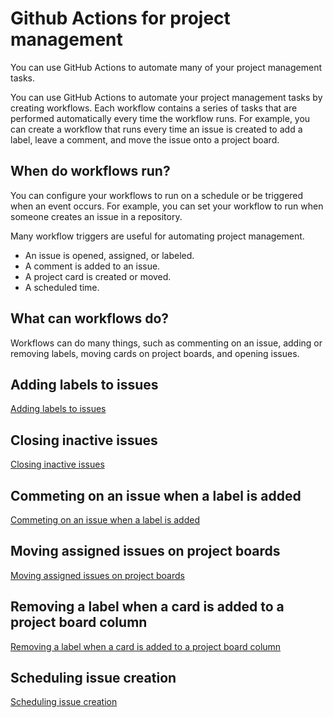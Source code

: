 # Github Actions for project management

You can use GitHub Actions to automate many of your project management tasks.

You can use GitHub Actions to automate your project management tasks by creating workflows. Each workflow contains a series of tasks that are performed automatically every time the workflow runs. For example, you can create a workflow that runs every time an issue is created to add a label, leave a comment, and move the issue onto a project board.

## When do workflows run?

You can configure your workflows to run on a schedule or be triggered when an event occurs. For example, you can set your workflow to run when someone creates an issue in a repository.

Many workflow triggers are useful for automating project management.

- An issue is opened, assigned, or labeled.
- A comment is added to an issue.
- A project card is created or moved.
- A scheduled time.

## What can workflows do?

Workflows can do many things, such as commenting on an issue, adding or removing labels, moving cards on project boards, and opening issues.

## Adding labels to issues

[Adding labels to issues](https://docs.github.com/en/actions/managing-issues-and-pull-requests/adding-labels-to-issues)

## Closing inactive issues

[Closing inactive issues](https://docs.github.com/en/actions/managing-issues-and-pull-requests/closing-inactive-issues)

## Commeting on an issue when a label is added

[Commeting on an issue when a label is added](https://docs.github.com/en/actions/managing-issues-and-pull-requests/commenting-on-an-issue-when-a-label-is-added)

## Moving assigned issues on project boards

[Moving assigned issues on project boards](https://docs.github.com/en/actions/managing-issues-and-pull-requests/moving-assigned-issues-on-project-boards)

## Removing a label when a card is added to a project board column

[Removing a label when a card is added to a project board column](https://docs.github.com/en/actions/managing-issues-and-pull-requests/removing-a-label-when-a-card-is-added-to-a-project-board-column)

## Scheduling issue creation

[Scheduling issue creation ](https://docs.github.com/en/actions/managing-issues-and-pull-requests/scheduling-issue-creation)

